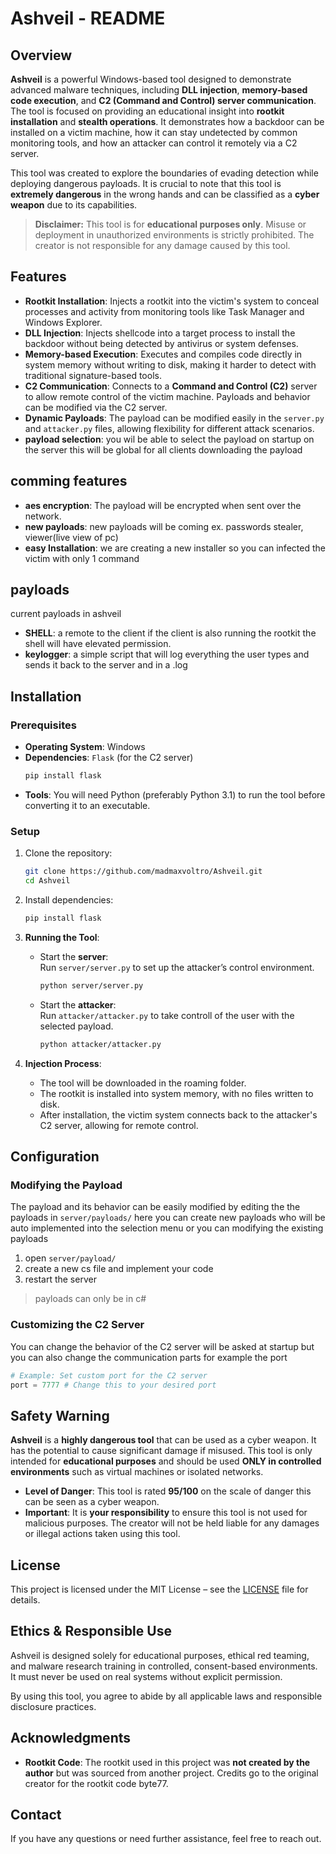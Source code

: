 # **Ashveil - README**

## Overview

**Ashveil** is a powerful Windows-based tool designed to demonstrate advanced malware techniques, including **DLL injection**, **memory-based code execution**, and **C2 (Command and Control) server communication**. The tool is focused on providing an educational insight into **rootkit installation** and **stealth operations**. It demonstrates how a backdoor can be installed on a victim machine, how it can stay undetected by common monitoring tools, and how an attacker can control it remotely via a C2 server.

This tool was created to explore the boundaries of evading detection while deploying dangerous payloads. It is crucial to note that this tool is **extremely dangerous** in the wrong hands and can be classified as a **cyber weapon** due to its capabilities. 

> **Disclaimer:** This tool is for **educational purposes only**. Misuse or deployment in unauthorized environments is strictly prohibited. The creator is not responsible for any damage caused by this tool.

## Features

- **Rootkit Installation**: Injects a rootkit into the victim's system to conceal processes and activity from monitoring tools like Task Manager and Windows Explorer.
- **DLL Injection**: Injects shellcode into a target process to install the backdoor without being detected by antivirus or system defenses.
- **Memory-based Execution**: Executes and compiles code directly in system memory without writing to disk, making it harder to detect with traditional signature-based tools.
- **C2 Communication**: Connects to a **Command and Control (C2)** server to allow remote control of the victim machine. Payloads and behavior can be modified via the C2 server.
- **Dynamic Payloads**: The payload can be modified easily in the `server.py` and `attacker.py` files, allowing flexibility for different attack scenarios.
- **payload selection**: you wil be able to select the payload on startup on the server this will be global for all clients downloading the payload 

## comming features
- **aes encryption**: The payload will be encrypted when sent over the network.
- **new payloads**: new payloads will be coming 
ex. passwords stealer, viewer(live view of pc)
- **easy Installation**: we are creating a new installer so you can infected the victim with only 1 command

## payloads
current payloads in ashveil 
- **SHELL**: a remote to the client if the client is also running the rootkit the shell will have elevated permission.
- **keylogger**: a simple script that will log everything the user types and sends it back to the server and in a .log

## Installation

### Prerequisites

- **Operating System**: Windows
- **Dependencies**: `Flask` (for the C2 server)
    ```bash
    pip install flask
    ```
- **Tools**: You will need Python (preferably Python 3.1) to run the tool before converting it to an executable.

### Setup

1. Clone the repository:
    ```bash
    git clone https://github.com/madmaxvoltro/Ashveil.git
    cd Ashveil
    ```

2. Install dependencies:
    ```bash
    pip install flask
    ```

3. **Running the Tool**:
    - Start the **server**:  
        Run `server/server.py` to set up the attacker’s control environment.
        ```bash
        python server/server.py
        ```

    - Start the **attacker**:  
        Run `attacker/attacker.py` to take controll of the  user with the selected payload.
        ```bash
        python attacker/attacker.py
        ```

4. **Injection Process**:
    - The tool will be downloaded in the roaming folder.
    - The rootkit is installed into system memory, with no files written to disk.
    - After installation, the victim system connects back to the attacker's C2 server, allowing for remote control.

## Configuration

### Modifying the Payload

The payload and its behavior can be easily modified by editing the the payloads in ``server/payloads/`` here you can create new payloads who will be auto implemented into the selection menu or you can modifying the existing payloads

1. open ``server/payload/``
2. create a new cs file and implement your code
3. restart the server

> payloads can only be in c#

### Customizing the C2 Server

You can change the behavior of the C2 server will be asked at startup but you can also change the communication parts for example the port

```python
# Example: Set custom port for the C2 server
port = 7777 # Change this to your desired port
```

## Safety Warning

**Ashveil** is a **highly dangerous tool** that can be used as a cyber weapon. It has the potential to cause significant damage if misused. This tool is only intended for **educational purposes** and should be used **ONLY in controlled environments** such as virtual machines or isolated networks.

- **Level of Danger**: This tool is rated **95/100** on the scale of danger this can be seen as a cyber weapon.
- **Important**: It is **your responsibility** to ensure this tool is not used for malicious purposes. The creator will not be held liable for any damages or illegal actions taken using this tool.

## License

This project is licensed under the MIT License – see the [LICENSE](LICENSE) file for details.

## Ethics & Responsible Use

Ashveil is designed solely for educational purposes, ethical red teaming, and malware research training in controlled, consent-based environments. It must never be used on real systems without explicit permission.

By using this tool, you agree to abide by all applicable laws and responsible disclosure practices.

## Acknowledgments

- **Rootkit Code**: The rootkit used in this project was **not created by the author** but was sourced from another project. Credits go to the original creator for the rootkit code byte77.
  
## Contact

If you have any questions or need further assistance, feel free to reach out.
